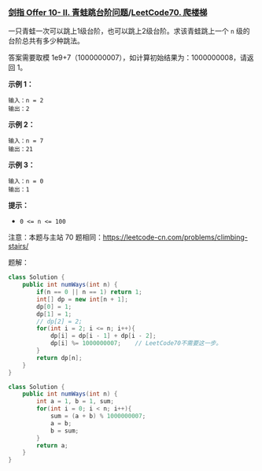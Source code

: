 ### [剑指 Offer 10- II. 青蛙跳台阶问题](https://leetcode-cn.com/problems/qing-wa-tiao-tai-jie-wen-ti-lcof/)/[LeetCode70. 爬楼梯](https://leetcode-cn.com/problems/climbing-stairs/)

一只青蛙一次可以跳上1级台阶，也可以跳上2级台阶。求该青蛙跳上一个 `n` 级的台阶总共有多少种跳法。

答案需要取模 1e9+7（1000000007），如计算初始结果为：1000000008，请返回 1。

**示例 1：**

```
输入：n = 2
输出：2
```

**示例 2：**

```
输入：n = 7
输出：21
```

**示例 3：**

```
输入：n = 0
输出：1
```

**提示：**

- `0 <= n <= 100`

注意：本题与主站 70 题相同：https://leetcode-cn.com/problems/climbing-stairs/

题解：

```java
class Solution {
    public int numWays(int n) {
        if(n == 0 || n == 1) return 1;
        int[] dp = new int[n + 1];
        dp[0] = 1;
        dp[1] = 1;
      	// dp[2] = 2;
        for(int i = 2; i <= n; i++){
            dp[i] = dp[i - 1] + dp[i - 2];
            dp[i] %= 1000000007;	// LeetCode70不需要这一步。
        }
        return dp[n];
    }
}
```



```java
class Solution {
    public int numWays(int n) {
        int a = 1, b = 1, sum;
        for(int i = 0; i < n; i++){
            sum = (a + b) % 1000000007;
            a = b;
            b = sum;
        }
        return a;
    }
}
```


